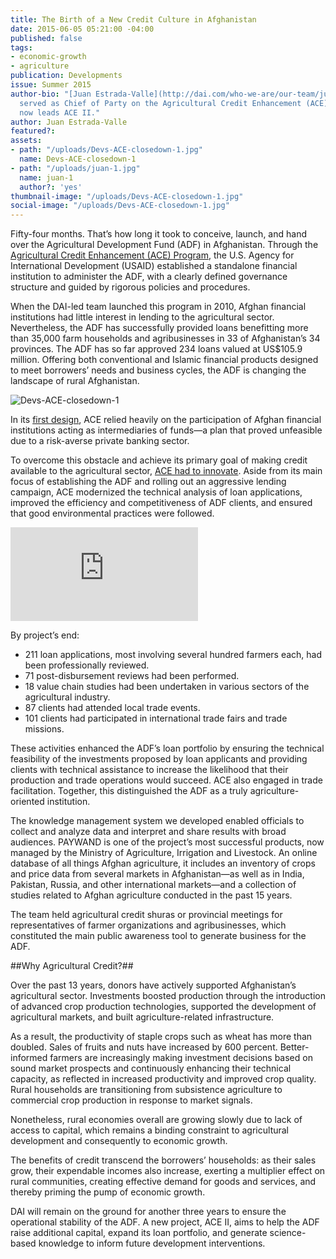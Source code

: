 ```yaml
---
title: The Birth of a New Credit Culture in Afghanistan
date: 2015-06-05 05:21:00 -04:00
published: false
tags:
- economic-growth
- agriculture
publication: Developments
issue: Summer 2015
author-bio: "[Juan Estrada-Valle](http://dai.com/who-we-are/our-team/juan-estrada-valle)
  served as Chief of Party on the Agricultural Credit Enhancement (ACE) Program. He
  now leads ACE II."
author: Juan Estrada-Valle
featured?: 
assets:
- path: "/uploads/Devs-ACE-closedown-1.jpg"
  name: Devs-ACE-closedown-1
- path: "/uploads/juan-1.jpg"
  name: juan-1
  author?: 'yes'
thumbnail-image: "/uploads/Devs-ACE-closedown-1.jpg"
social-image: "/uploads/Devs-ACE-closedown-1.jpg"
---
```


Fifty-four months. That’s how long it took to conceive, launch, and hand over the Agricultural Development Fund (ADF) in Afghanistan.
Through the [Agricultural Credit Enhancement (ACE) Program](http://dai.com/our-work/projects/afghanistan%E2%80%94agricultural-credit-enhancement-program-ace), the U.S. Agency for International Development (USAID) established a standalone financial institution to administer the ADF, with a clearly defined governance structure and guided by rigorous policies and procedures.




When the DAI-led team launched this program in 2010, Afghan financial institutions had little interest in lending to the agricultural sector. Nevertheless, the ADF has successfully provided loans benefitting more than 35,000 farm households and agribusinesses in 33 of Afghanistan’s 34 provinces. The ADF has so far approved 234 loans valued at US$105.9 million. Offering both conventional and Islamic financial products designed to meet borrowers’ needs and business cycles, the ADF is changing the landscape of rural Afghanistan.

![Devs-ACE-closedown-1](/uploads/Devs-ACE-closedown-1.jpg) 

In its [first design](http://dai-global-developments.com/articles/afghan-farmers-investing-in-livelihoods/), ACE relied heavily on the participation of Afghan financial institutions acting as intermediaries of funds—a plan that proved unfeasible due to a risk-averse private banking sector.

To overcome this obstacle and achieve its primary goal of making credit available to the agricultural sector, [ACE had to innovate](http://dai-global-developments.com/articles/agricultural-credit-delivering-the-development-promise-in-afghanistan/). Aside from its main focus of establishing the ADF and rolling out an aggressive lending campaign, ACE modernized the technical analysis of loan applications, improved the efficiency and competitiveness of ADF clients, and ensured that good environmental practices were followed.

<iframe src="https://player.vimeo.com/video/130361148?title=0&byline=0&portrait=0" frameborder="0" webkitallowfullscreen mozallowfullscreen allowfullscreen></iframe>

By project’s end:

* 211 loan applications, most involving several hundred farmers each, had been professionally reviewed.
* 71 post-disbursement reviews had been performed.
* 18 value chain studies had been undertaken in various sectors of the agricultural industry.
* 87 clients had attended local trade events.
* 101 clients had participated in international trade fairs and trade missions.

These activities enhanced the ADF’s loan portfolio by ensuring the technical feasibility of the investments proposed by loan applicants and providing clients with technical assistance to increase the likelihood that their production and trade operations would succeed. ACE also engaged in trade facilitation. Together, this distinguished the ADF as a truly agriculture-oriented institution.

The knowledge management system we developed enabled officials to collect and analyze data and interpret and share results with broad audiences. PAYWAND is one of the project’s most successful products, now managed by the Ministry of Agriculture, Irrigation and Livestock. An online database of all things Afghan agriculture, it includes an inventory of crops and price data from several markets in Afghanistan—as well as in India, Pakistan, Russia, and other international markets—and a collection of studies related to Afghan agriculture conducted in the past 15 years.

The team held agricultural credit shuras or provincial meetings for representatives of farmer organizations and agribusinesses, which constituted the main public awareness tool to generate business for the ADF.

##Why Agricultural Credit?##

Over the past 13 years, donors have actively supported Afghanistan’s agricultural sector. Investments boosted production through the introduction of advanced crop production technologies, supported the development of agricultural markets, and built agriculture-related infrastructure.

As a result, the productivity of staple crops such as wheat has more than doubled. Sales of fruits and nuts have increased by 600 percent. Better-informed farmers are increasingly making investment decisions based on sound market prospects and continuously enhancing their technical capacity, as reflected in increased productivity and improved crop quality. Rural households are transitioning from subsistence agriculture to commercial crop production in response to market signals.

Nonetheless, rural economies overall are growing slowly due to lack of access to capital, which remains a binding constraint to agricultural development and consequently to economic growth.

The benefits of credit transcend the borrowers’ households: as their sales grow, their expendable incomes also increase, exerting a multiplier effect on rural communities, creating effective demand for goods and services, and thereby priming the pump of economic growth.

DAI will remain on the ground for another three years to ensure the operational stability of the ADF. A new project, ACE II, aims to help the ADF raise additional capital, expand its loan portfolio, and generate science-based knowledge to inform future development interventions.
